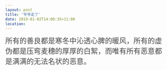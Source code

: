 ```yaml
---
layout: post
title: '爷爷走了'
date: 2019-01-02T14:09:35+11:00
location: 
---
```



<div style="color: #454545; font-family: &quot;.PingFang SC&quot;; font-size: 17px; font-stretch: normal; line-height: normal;">
<span style="font-family: &quot;.PingFangSC-Regular&quot;; font-size: 17pt;">所有的善良都是寒冬中沁透心脾的暖风，所有的虚伪都是压弯麦穗的厚厚的白絮，而唯有所有恶意都是满满的无法名状的恶意。</span></div>
